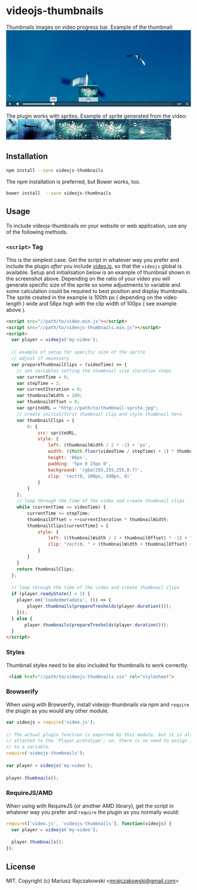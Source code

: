 # videojs-thumbnails

Thumbnails images on video progress bar.
Example of the thumbnail:
![Thumbnail example](./thumbnails.jpg?raw=true "Thumbnail example")

The plugin works with sprites. Example of sprite generated from the video:
![Thumbnail sprite example](./sprite.jpg?raw=true "Thumbnail sprite example")

## Installation

```sh
npm install --save videojs-thumbnails
```

The npm installation is preferred, but Bower works, too.

```sh
bower install  --save videojs-thumbnails
```

## Usage

To include videojs-thumbnails on your website or web application, use any of the following methods.

### `<script>` Tag

This is the simplest case. Get the script in whatever way you prefer and include the plugin _after_ you include [video.js][videojs], so that the `videojs` global is available.
Setup and initialisation below is an example of thumbnail shown in the screenshot above.
Depending on the ratio of your video you will generate specific size of the sprite so some adjustments to variable and some calculation could be required to best position and display thumbnails.
The sprite created in the example is 100th px ( depending on the video length ) wide and 58px high with the clip width of 100px ( see example above ).

```html
<script src="//path/to/video.min.js"></script>
<script src="//path/to/videojs-thumbnails.min.js"></script>
<script>
  var player = videojs('my-video');
  
  // example of setup for specific size of the sprite
  // adjust if necessary 
  var prepareThumbnailClips = (videoTime) => {
    // set variables setting the thumbnail size iteration steps
    var currentTime = 0;
    var stepTime = 2;
    var currentIteration = 0;
    var thumbnailWidth = 100;
    var thumbnailOffset = 0;
    var spriteURL = "http://path/to/thumbnail-sprite.jpg";
    // create initial/first thumbnail clip and style thumbnail here 
    var thumbnailClips = {
        0: {
            src: spriteURL,
            style: {
                left: (thumbnailWidth / 2 * -1) + 'px',
                width: ((Math.floor(videoTime / stepTime) + 1) * thumbnailWidth) + 'px',
                height: '86px',
                padding: '5px 0 23px 0',
                background: 'rgba(255,255,255,0.7)',
                clip: 'rect(0, 100px, 100px, 0)'
            }
        }
    };
    // loop through the time of the video and create thumbnail clips 
    while (currentTime <= videoTime) {
        currentTime += stepTime;
        thumbnailOffset = ++currentIteration * thumbnailWidth;
        thumbnailClips[currentTime] = {
            style: {
                left: ((thumbnailWidth / 2 + thumbnailOffset) * -1) + "px",
                clip: "rect(0, " + (thumbnailWidth + thumbnailOffset) + "px, 100px, " + thumbnailOffset + "px)"
            }
        }
    }
    return thumbnailClips;
  };

  // loop through the time of the video and create thumbnail clips 
  if (player.readyState() < 1) {
    player.on('loadedmetadata', (() => {
        player.thumbnails(prepareTresholds(player.duration()));
    }));
  } else {
       player.thumbnails(prepareTresholds(player.duration()));
  }
</script>
```

### Styles

Thumbnail styles need to be also included for thumbnails to work correctly.

```html
 <link href="//path/to/videojs-thumbnails.css" rel="stylesheet">
```

### Browserify

When using with Browserify, install videojs-thumbnails via npm and `require` the plugin as you would any other module.

```js
var videojs = require('video.js');

// The actual plugin function is exported by this module, but it is also
// attached to the `Player.prototype`; so, there is no need to assign it
// to a variable.
require('videojs-thumbnails');

var player = videojs('my-video');

player.thumbnails();
```

### RequireJS/AMD

When using with RequireJS (or another AMD library), get the script in whatever way you prefer and `require` the plugin as you normally would:

```js
require(['video.js', 'videojs-thumbnails'], function(videojs) {
  var player = videojs('my-video');

  player.thumbnails();
});
```

## License

MIT. Copyright (c) Mariusz Rajczakowski &lt;mrajczakowski@gmail.com&gt;


[videojs]: http://videojs.com/
